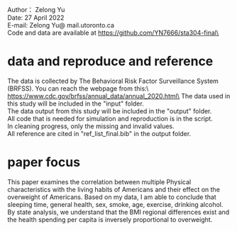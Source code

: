 Author： Zelong Yu\
Date: 27 April 2022\
E-mail: Zelong Yu@ mail.utoronto.ca\
Code and data are available at https://github.com/YN7666/sta304-final\

# data and reproduce and reference
The data is collected by The Behavioral Risk Factor Surveillance System (BRFSS). You can reach the webpage from this:\ https://www.cdc.gov/brfss/annual_data/annual_2020.html\
The data used in this study will be included in the "input" folder.\
The data output from this study will be included in the "output" folder.\
All code that is needed for simulation and reproduction is in the script.\
In cleaning progress, only the missing and invalid values.\
All reference are cited in "ref_list_final.bib" in the output folder.

# paper focus
 This paper examines the correlation between multiple Physical characteristics with the living habits of Americans and their effect on the overweight of Americans. Based on my data, I am able to conclude that sleeping time, general health, sex, smoke, age, exercise, drinking alcohol. By state analysis, we understand that the BMI regional differences exist and the health spending per capita is inversely proportional to overweight.

